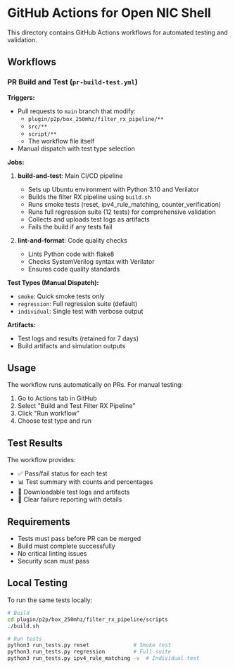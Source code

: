 # GitHub Actions for Open NIC Shell

This directory contains GitHub Actions workflows for automated testing and validation.

## Workflows

### PR Build and Test (`pr-build-test.yml`)

**Triggers:**
- Pull requests to `main` branch that modify:
  - `plugin/p2p/box_250mhz/filter_rx_pipeline/**`
  - `src/**` 
  - `script/**`
  - The workflow file itself
- Manual dispatch with test type selection

**Jobs:**

1. **build-and-test**: Main CI/CD pipeline
   - Sets up Ubuntu environment with Python 3.10 and Verilator
   - Builds the filter RX pipeline using `build.sh`
   - Runs smoke tests (reset, ipv4_rule_matching, counter_verification)
   - Runs full regression suite (12 tests) for comprehensive validation
   - Collects and uploads test logs as artifacts
   - Fails the build if any tests fail

2. **lint-and-format**: Code quality checks
   - Lints Python code with flake8
   - Checks SystemVerilog syntax with Verilator
   - Ensures code quality standards

**Test Types (Manual Dispatch):**
- `smoke`: Quick smoke tests only
- `regression`: Full regression suite (default)
- `individual`: Single test with verbose output

**Artifacts:**
- Test logs and results (retained for 7 days)
- Build artifacts and simulation outputs

## Usage

The workflow runs automatically on PRs. For manual testing:

1. Go to Actions tab in GitHub
2. Select "Build and Test Filter RX Pipeline"
3. Click "Run workflow"
4. Choose test type and run

## Test Results

The workflow provides:
- ✅ Pass/fail status for each test
- 📊 Test summary with counts and percentages  
- 📁 Downloadable test logs and artifacts
- 🚨 Clear failure reporting with details

## Requirements

- Tests must pass before PR can be merged
- Build must complete successfully
- No critical linting issues
- Security scan must pass

## Local Testing

To run the same tests locally:

```bash
# Build
cd plugin/p2p/box_250mhz/filter_rx_pipeline/scripts
./build.sh

# Run tests
python3 run_tests.py reset              # Smoke test
python3 run_tests.py regression         # Full suite
python3 run_tests.py ipv4_rule_matching -v  # Individual test
```
